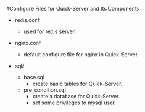 #Configure Files for Quick-Server and Its Components

- redis.conf
   - used for redis server.

- nginx.conf
   - default configure file for nginx in Quick-Server.

- sql/
   - base.sql
      - create basic tables for Quick-Server.
   - pre_condition.sql
      - create a database for Quick-Server.
      - set some privileges to mysql user.
